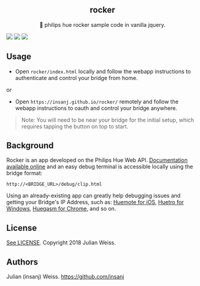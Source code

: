 <h2 align="center">rocker</h2>

<p align="center">🤘 philips hue rocker sample code in vanilla jquery.</p>

![](https://img.shields.io/badge/language-javascript-blue.svg)
![](https://img.shields.io/badge/conda-3.14.1-blue.svg)
[![](https://img.shields.io/aur/license/yaourt.svg?style=popout)](LICENSE)


## Usage

- Open `rocker/index.html` locally and follow the webapp instructions to authenticate and control your bridge from home.

or

- Open `https://insanj.github.io/rocker/` remotely and follow the webapp instructions to oauth and control your bridge anywhere.

> Note: You will need to be near your bridge for the initial setup, which requires tapping the button on top to start.

## Background

Rocker is an app developed on the Philips Hue Web API. [Documentation available online](https://developers.meethue.com/documentation/getting-started) and an easy debug terminal is accessible locally using the bridge format:

```
http://<BRIDGE_URL>/debug/clip.html
```

Using an already-existing app can greatly help debugging issues and getting your Bridge's IP Address, such as: [Huemote for iOS](http://huemoteapp.com/), [Huetro for Windows](https://www.microsoft.com/en-us/p/huetro-for-hue/9wzdncrfjj3t), [Huegasm for Chrome](https://chrome.google.com/webstore/detail/huegasm-for-philips-hue-l/mbjanbdhcpohhfecjgbdpcfhnnbofooj), and so on.

## License

[See LICENSE](LICENSE). Copyright 2018 Julian Weiss.

## Authors

Julian (insanj) Weiss. https://github.com/insanj
